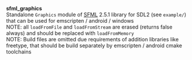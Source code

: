 **sfml_graphics**\
Standalone `Graphics` module of [SFML](https://github.com/SFML/SFML) 2.5.1 library for SDL2 (see `example/`) that can be used for emscripten / android / windows\
NOTE: all `loadFromFile` and `loadFromStream` are erased (returns false always) and should be replaced with `loadFromMemory`\
NOTE: Build files are omitted due requirements of addition libraries like freetype, that should be build separately by emscripten / android cmake toolchains